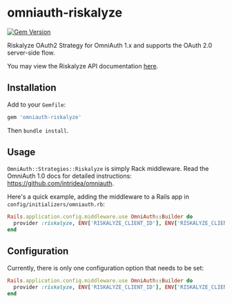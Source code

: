 omniauth-riskalyze
==============

[![Gem Version](https://badge.fury.io/rb/omniauth-riskalyze.png)](http://badge.fury.io/rb/omniauth-riskalyze)

Riskalyze OAuth2 Strategy for OmniAuth 1.x and supports the OAuth 2.0 server-side flow.

You may view the Riskalyze API documentation [here](https://developers.riskalyze.com/intro/).

## Installation

Add to your `Gemfile`:

```ruby
gem 'omniauth-riskalyze'
```

Then `bundle install`.


## Usage

`OmniAuth::Strategies::Riskalyze` is simply Rack middleware. Read the OmniAuth 1.0 docs for detailed instructions: https://github.com/intridea/omniauth.

Here's a quick example, adding the middleware to a Rails app in `config/initializers/omniauth.rb`:

```ruby
Rails.application.config.middleware.use OmniAuth::Builder do
  provider :riskalyze, ENV['RISKALYZE_CLIENT_ID'], ENV['RISKALYZE_CLIENT_SECRET']
end
```

## Configuration

Currently, there is only one configuration option that needs to be set:

```ruby
Rails.application.config.middleware.use OmniAuth::Builder do
  provider :riskalyze, ENV['RISKALYZE_CLIENT_ID'], ENV['RISKALYZE_CLIENT_SECRET']
end

```